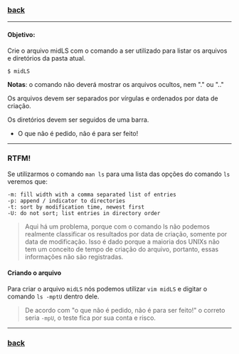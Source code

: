 ### [back](https://github.com/hana42/42piscine/tree/master/Shell00)

------------------------------------------
#### Objetivo:
Crie o arquivo midLS com o comando a ser utilizado para listar os arquivos e diretórios da pasta atual.
```
$ midLS
```
__Notas__: o comando não deverá mostrar os arquivos ocultos, nem "." ou ".."

Os arquivos devem ser separados por vírgulas e ordenados por data de criação.

Os diretórios devem ser seguidos de uma barra.

* O que não é pedido, não é para ser feito!


------------------------------------------
###   RTFM!
Se utilizarmos o comando `man ls` para uma lista das opções do comando `ls` veremos que:
```
-m: fill width with a comma separated list of entries
-p: append / indicator to directories
-t: sort by modification time, newest first
-U: do not sort; list entries in directory order
```
> Aqui há um problema, porque com o comando ls não podemos realmente classificar os resultados por data de criação, somente por data de modificação. Isso é dado porque a maioria dos UNIXs não tem um conceito de tempo de criação do arquivo, portanto, essas informações não são registradas.


#### Criando o arquivo
Para criar o arquivo `midLS` nós podemos utilizar `vim midLS`
e digitar o comando `ls -mptU`  dentro dele.

> De acordo com "o que não é pedido, não é para ser feito!" o correto seria `-mpU`, o teste fica por sua conta e risco.


------------------------------------------
### [back](https://github.com/hana42/42piscine/tree/master/Shell00)
